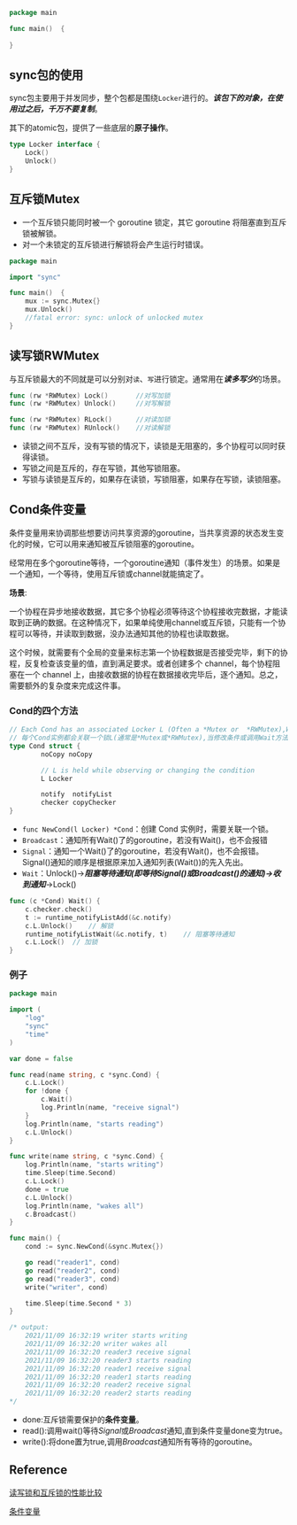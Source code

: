 ```go
package main

func main()  {
 
}
```

## sync包的使用
sync包主要用于并发同步，整个包都是围绕`Locker`进行的。***该包下的对象，在使用过之后，千万不要复制***。

其下的atomic包，提供了一些底层的**原子操作**。

```go
type Locker interface {
    Lock()
    Unlock()
}
```

## 互斥锁Mutex
- 一个互斥锁只能同时被一个 goroutine 锁定，其它 goroutine 将阻塞直到互斥锁被解锁。
- 对一个未锁定的互斥锁进行解锁将会产生运行时错误。
```go
package main

import "sync"

func main()  {
	mux := sync.Mutex{}
	mux.Unlock()
	//fatal error: sync: unlock of unlocked mutex
}
```

## 读写锁RWMutex
与互斥锁最大的不同就是可以分别对`读`、`写`进行锁定。通常用在***读多写少***的场景。
```go
func (rw *RWMutex) Lock()       //对写加锁
func (rw *RWMutex) Unlock()     //对写解锁

func (rw *RWMutex) RLock()      //对读加锁
func (rw *RWMutex) RUnlock()    //对读解锁
```

- 读锁之间不互斥，没有写锁的情况下，读锁是无阻塞的，多个协程可以同时获得读锁。
- 写锁之间是互斥的，存在写锁，其他写锁阻塞。
- 写锁与读锁是互斥的，如果存在读锁，写锁阻塞，如果存在写锁，读锁阻塞。

## Cond条件变量
条件变量用来协调那些想要访问共享资源的goroutine，当共享资源的状态发生变化的时候，它可以用来通知被互斥锁阻塞的goroutine。

经常用在多个goroutine等待，一个goroutine通知（事件发生）的场景。如果是一个通知，一个等待，使用互斥锁或channel就能搞定了。

**场景**:

一个协程在异步地接收数据，其它多个协程必须等待这个协程接收完数据，才能读取到正确的数据。在这种情况下，如果单纯使用channel或互斥锁，只能有一个协程可以等待，并读取到数据，没办法通知其他的协程也读取数据。

这个时候，就需要有个全局的变量来标志第一个协程数据是否接受完毕，剩下的协程，反复检查该变量的值，直到满足要求。或者创建多个 channel，每个协程阻塞在一个 channel 上，由接收数据的协程在数据接收完毕后，逐个通知。总之，需要额外的复杂度来完成这件事。

### Cond的四个方法
```go
// Each Cond has an associated Locker L (Often a *Mutex or  *RWMutex),Which must be held when changing the condition and when calling the Wait method.
// 每个Cond实例都会关联一个锁L(通常是*Mutex或*RWMutex),当修改条件或调用Wait方法时,必须加锁。
type Cond struct {
        noCopy noCopy

        // L is held while observing or changing the condition
        L Locker

        notify  notifyList
        checker copyChecker
}
```

- `func NewCond(l Locker) *Cond`：创建 Cond 实例时，需要关联一个锁。
- `Broadcast`：通知所有Wait()了的goroutine，若没有Wait()，也不会报错
- `Signal`：通知一个Wait()了的goroutine，若没有Wait()，也不会报错。Signal()通知的顺序是根据原来加入通知列表(Wait())的先入先出。
- `Wait`：Unlock()->***阻塞等待通知(即等待Signal()或Broadcast()的通知)->收到通知***->Lock()

```go
func (c *Cond) Wait() {
	c.checker.check()
	t := runtime_notifyListAdd(&c.notify)
	c.L.Unlock()    // 解锁
	runtime_notifyListWait(&c.notify, t)    // 阻塞等待通知
	c.L.Lock()  // 加锁
}
```
         
### 例子
```go
package main

import (
	"log"
	"sync"
	"time"
)

var done = false

func read(name string, c *sync.Cond) {
	c.L.Lock()
	for !done {
		c.Wait()
	    log.Println(name, "receive signal")
	}
	log.Println(name, "starts reading")
	c.L.Unlock()
}

func write(name string, c *sync.Cond) {
	log.Println(name, "starts writing")
	time.Sleep(time.Second)
	c.L.Lock()
	done = true
	c.L.Unlock()
	log.Println(name, "wakes all")
	c.Broadcast()
}

func main() {
	cond := sync.NewCond(&sync.Mutex{})

	go read("reader1", cond)
	go read("reader2", cond)
	go read("reader3", cond)
	write("writer", cond)

	time.Sleep(time.Second * 3)
}

/* output:
    2021/11/09 16:32:19 writer starts writing
    2021/11/09 16:32:20 writer wakes all
    2021/11/09 16:32:20 reader3 receive signal
    2021/11/09 16:32:20 reader3 starts reading
    2021/11/09 16:32:20 reader1 receive signal
    2021/11/09 16:32:20 reader1 starts reading
    2021/11/09 16:32:20 reader2 receive signal
    2021/11/09 16:32:20 reader2 starts reading
*/
```

- done:互斥锁需要保护的**条件变量**。
- read():调用wait()等待*Signal*或*Broadcast*通知,直到条件变量done变为true。
- write():将done置为true,调用*Broadcast*通知所有等待的goroutine。




## Reference
[读写锁和互斥锁的性能比较](https://geektutu.com/post/hpg-mutex.html)

[条件变量](https://cyent.github.io/golang/goroutine/sync_cond/)
